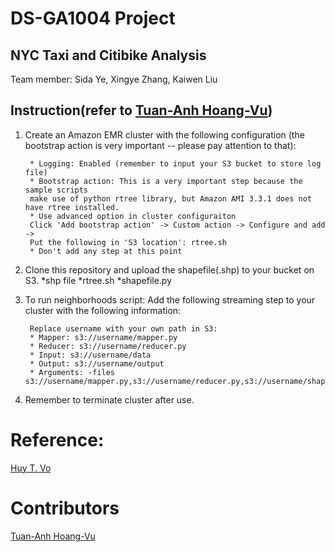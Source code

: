 # DS-GA1004 Project
NYC Taxi and Citibike Analysis
-------
Team member: Sida Ye, Xingye Zhang, Kaiwen Liu

Instruction(refer to [Tuan-Anh Hoang-Vu](http://bigdata.poly.edu/~tuananh/))
-----------
1. Create an Amazon EMR cluster with the following configuration (the bootstrap action is very important -- please pay attention to that):

        * Logging: Enabled (remember to input your S3 bucket to store log file)
        * Bootstrap action: This is a very important step because the sample scripts 
        make use of python rtree library, but Amazon AMI 3.3.1 does not have rtree installed.
        * Use advanced option in cluster configuraiton
        Click 'Add bootstrap action' -> Custom action -> Configure and add -> 
        Put the following in 'S3 location': rtree.sh
        * Don't add any step at this point

2. Clone this repository and upload the shapefile(.shp) to your bucket on S3.
        *shp file
        *rtree.sh
        *shapefile.py
        
3. To run neighborhoods script: Add the following streaming step to your cluster with the following information:

        Replace username with your own path in S3:
        * Mapper: s3://username/mapper.py
        * Reducer: s3://username/reducer.py
        * Input: s3://username/data
        * Output: s3://username/output
        * Arguments: -files s3://username/mapper.py,s3://username/reducer.py,s3://username/shapefile.py,s3://username/NYC.shp,s3://username/NYC.prj,s3://username/NYC.shx,s3://username/NYC.dbf
              
4. Remember to terminate cluster after use.

Reference:
======

[Huy T. Vo](http://serv.cusp.nyu.edu/~hvo/)

Contributors
============

[Tuan-Anh Hoang-Vu](http://bigdata.poly.edu/~tuananh/)






